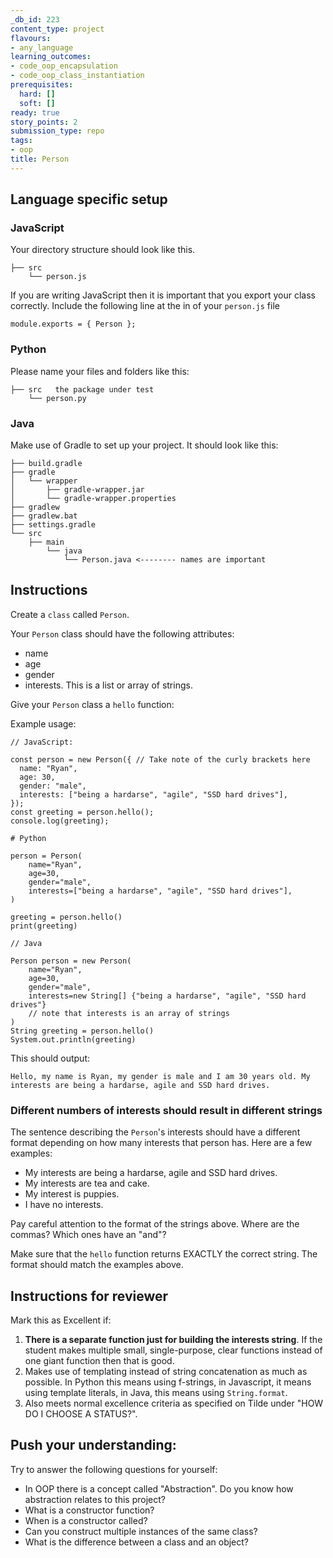 ```yaml
---
_db_id: 223
content_type: project
flavours:
- any_language
learning_outcomes:
- code_oop_encapsulation
- code_oop_class_instantiation
prerequisites:
  hard: []
  soft: []
ready: true
story_points: 2
submission_type: repo
tags:
- oop
title: Person
---
```


## Language specific setup

### JavaScript

Your directory structure should look like this.

```
├── src
    └── person.js
```

If you are writing JavaScript then it is important that you export your class correctly. Include the following line at the in of your `person.js` file

```
module.exports = { Person };
```

### Python

Please name your files and folders like this:

```
├── src   the package under test
    └── person.py
```

### Java

Make use of Gradle to set up your project. It should look like this:

```
├── build.gradle
├── gradle
│   └── wrapper
│       ├── gradle-wrapper.jar
│       └── gradle-wrapper.properties
├── gradlew
├── gradlew.bat
├── settings.gradle
└── src
    ├── main
        └── java
            └── Person.java <-------- names are important
```

## Instructions

Create a `class` called `Person`.

Your `Person` class should have the following attributes:

- name
- age
- gender
- interests. This is a list or array of strings.

Give your `Person` class a `hello` function:

Example usage:

```
// JavaScript:

const person = new Person({ // Take note of the curly brackets here
  name: "Ryan",
  age: 30,
  gender: "male",
  interests: ["being a hardarse", "agile", "SSD hard drives"],
});
const greeting = person.hello();
console.log(greeting);
```

```
# Python

person = Person(
    name="Ryan",
    age=30,
    gender="male",
    interests=["being a hardarse", "agile", "SSD hard drives"],
)

greeting = person.hello()
print(greeting)
```

```
// Java

Person person = new Person(
    name="Ryan", 
    age=30, 
    gender="male",
    interests=new String[] {"being a hardarse", "agile", "SSD hard drives"}
    // note that interests is an array of strings
)
String greeting = person.hello()
System.out.println(greeting)
```

This should output:

```
Hello, my name is Ryan, my gender is male and I am 30 years old. My interests are being a hardarse, agile and SSD hard drives.
```

### Different numbers of interests should result in different strings

The sentence describing the `Person`'s interests should have a different format depending on how many interests that person has.  Here are a few examples:

- My interests are being a hardarse, agile and SSD hard drives.
- My interests are tea and cake.
- My interest is puppies.
- I have no interests.

Pay careful attention to the format of the strings above. Where are the commas? Which ones have an "and"? 

Make sure that the `hello` function returns EXACTLY the correct string. The format should match the examples above.

## Instructions for reviewer

Mark this as Excellent if:

1. **There is a separate function just for building the interests string**. If the student makes multiple small, single-purpose, clear functions instead of one giant function then that is good.
2. Makes use of templating instead of string concatenation as much as possible. In Python this means using f-strings, in Javascript, it means using template literals, in Java, this means using `String.format`.
3. Also meets normal excellence criteria as specified on Tilde under "HOW DO I CHOOSE A STATUS?".

## Push your understanding:

Try to answer the following questions for yourself:

- In OOP there is a concept called "Abstraction". Do you know how abstraction relates to this project? 
- What is a constructor function? 
- When is a constructor called?
- Can you construct multiple instances of the same class? 
- What is the difference between a class and an object?

